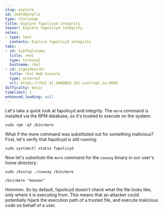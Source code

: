 ```yaml
---
slug: explore
id: zmdtd6otpfio
type: challenge
title: Explore fapolicyd integrity
teaser: Explore fapolicyd integrity
notes:
- type: text
  contents: Explore fapolicyd integrity
tabs:
- id: 5yb7hqlxxemx
  title: rhel
  type: terminal
  hostname: rhel
- id: y1gwy4eaickr
  title: rhel Web Console
  type: external
  url: https://rhel.${_SANDBOX_ID}.instruqt.io:9090
difficulty: basic
timelimit: 1
enhanced_loading: null
---
```

Let's take a quick look at fapolicyd and integrity. The `more` command is installed via the RPM database, so it's trusted to execute on the system:

```bash,run
sudo rpm -qf /bin/more
```

What if the more command was substituted out for something malicious? First, let's verify that fapolicyd is still running:

```bash,run
sudo systemctl status fapolicyd
```

Now let's substitute the `more` command for the `cowsay` binary in our user's home directory:

```bash,run
sudo /bin/cp ./cowsay /bin/more
```

```bash,run
/bin/more "mooooo"
```

Hmmmm. So by default, fapolicyd doesn't check what the file looks like, only where it is executing from. This means that an attacker could potentially hijack the execution path of a trusted file, and execute malicious code on behalf of a user.
